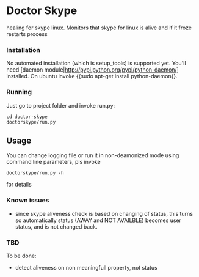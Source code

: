 Doctor Skype
===============

healing for skype linux. Monitors that skype for linux is alive and if it froze restarts process

### Installation
No automated installation (which is setup_tools) is supported yet. You'll need [daemon module|http://pypi.python.org/pypi/python-daemon/] installed. On ubuntu invoke {{sudo apt-get install python-daemon}}.

### Running
Just go to project folder and invoke run.py:
```
cd doctor-skype
doctorskype/run.py
```

## Usage
You can change logging file or run it in non-deamonized mode using command line parameters, pls invoke
```
doctorskype/run.py -h
```
for details

### Known issues
- since skype aliveness check is based on changing of status, this turns so automatically status (AWAY and NOT AVAILBLE)
becomes user status, and is not changed back. 

### TBD
To be done:
- detect aliveness on non meaningfull property, not status
